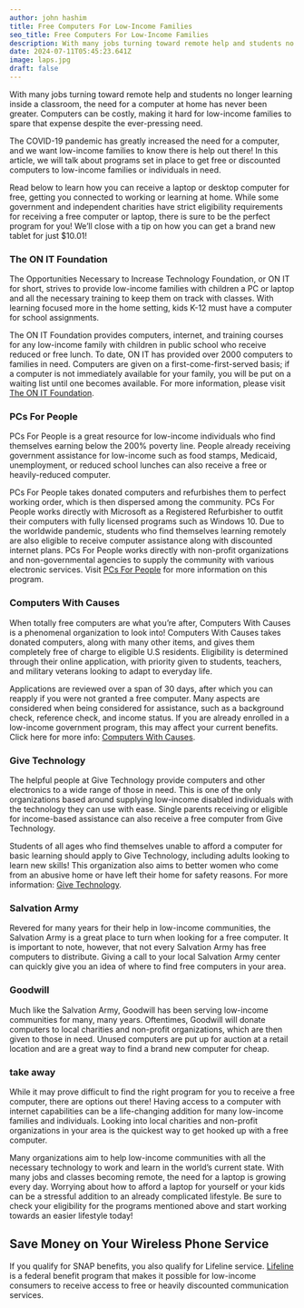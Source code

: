 ```yaml
---
author: john hashim
title: Free Computers For Low-Income Families
seo_title: Free Computers For Low-Income Families
description: With many jobs turning toward remote help and students no longer learning inside a classroom, the need for a computer at home has never been greater. Computers can be costly, making it hard for low-income families to spare that expense despite the ever-pressing need.
date: 2024-07-11T05:45:23.641Z
image: laps.jpg
draft: false
---
```


With many jobs turning toward remote help and students no longer learning inside a classroom, the need for a computer at home has never been greater. Computers can be costly, making it hard for low-income families to spare that expense despite the ever-pressing need.

The COVID-19 pandemic has greatly increased the need for a computer, and we want low-income families to know there is help out there! In this article, we will talk about programs set in place to get free or discounted computers to low-income families or individuals in need.

Read below to learn how you can receive a laptop or desktop computer for free, getting you connected to working or learning at home. While some government and independent charities have strict eligibility requirements for receiving a free computer or laptop, there is sure to be the perfect program for you! We’ll close with a tip on how you can get a brand new tablet for just $10.01!


### The ON IT Foundation

The Opportunities Necessary to Increase Technology Foundation, or ON IT for short, strives to provide low-income families with children a PC or laptop and all the necessary training to keep them on track with classes. With learning focused more in the home setting, kids K-12 must have a computer for school assignments.

The ON IT Foundation provides computers, internet, and training courses for any low-income family with children in public school who receive reduced or free lunch. To date, ON IT has provided over 2000 computers to families in need. Computers are given on a first-come-first-served basis; if a computer is not immediately available for your family, you will be put on a waiting list until one becomes available. For more information, please visit [The ON IT Foundation](https://theonitfoundation.org/).

### PCs For People

PCs For People is a great resource for low-income individuals who find themselves earning below the 200% poverty line. People already receiving government assistance for low-income such as food stamps, Medicaid, unemployment, or reduced school lunches can also receive a free or heavily-reduced computer.

PCs For People takes donated computers and refurbishes them to perfect working order, which is then dispersed among the community. PCs For People works directly with Microsoft as a Registered Refurbisher to outfit their computers with fully licensed programs such as Windows 10. Due to the worldwide pandemic, students who find themselves learning remotely are also eligible to receive computer assistance along with discounted internet plans. PCs For People works directly with non-profit organizations and non-governmental agencies to supply the community with various electronic services. Visit [PCs For People](https://www.pcsforpeople.org/) for more information on this program.

### Computers With Causes

When totally free computers are what you’re after, Computers With Causes is a phenomenal organization to look into! Computers With Causes takes donated computers, along with many other items, and gives them completely free of charge to eligible U.S residents. Eligibility is determined through their online application, with priority given to students, teachers, and military veterans looking to adapt to everyday life.

Applications are reviewed over a span of 30 days, after which you can reapply if you were not granted a free computer. Many aspects are considered when being considered for assistance, such as a background check, reference check, and income status. If you are already enrolled in a low-income government program, this may affect your current benefits. Click here for more info: [Computers With Causes](https://www.computerswithcauses.org/application.htm).

### Give Technology

The helpful people at Give Technology provide computers and other electronics to a wide range of those in need. This is one of the only organizations based around supplying low-income disabled individuals with the technology they can use with ease. Single parents receiving or eligible for income-based assistance can also receive a free computer from Give Technology.

Students of all ages who find themselves unable to afford a computer for basic learning should apply to Give Technology, including adults looking to learn new skills! This organization also aims to better women who come from an abusive home or have left their home for safety reasons. For more information: [Give Technology](https://www.givetechnology.org/).

### Salvation Army

Revered for many years for their help in low-income communities, the Salvation Army is a great place to turn when looking for a free computer. It is important to note, however, that not every Salvation Army has free computers to distribute. Giving a call to your local Salvation Army center can quickly give you an idea of where to find free computers in your area.

### Goodwill

Much like the Salvation Army, Goodwill has been serving low-income communities for many, many years. Oftentimes, Goodwill will donate computers to local charities and non-profit organizations, which are then given to those in need. Unused computers are put up for auction at a retail location and are a great way to find a brand new computer for cheap.

### take away

While it may prove difficult to find the right program for you to receive a free computer, there are options out there! Having access to a computer with internet capabilities can be a life-changing addition for many low-income families and individuals. Looking into local charities and non-profit organizations in your area is the quickest way to get hooked up with a free computer.

Many organizations aim to help low-income communities with all the necessary technology to work and learn in the world’s current state. With many jobs and classes becoming remote, the need for a laptop is growing every day. Worrying about how to afford a laptop for yourself or your kids can be a stressful addition to an already complicated lifestyle. Be sure to check your eligibility for the programs mentioned above and start working towards an easier lifestyle today!


## Save Money on Your Wireless Phone Service

If you qualify for SNAP benefits, you also qualify for Lifeline service. [Lifeline](https://acp.sengov.com/companies) is a federal benefit program that makes it possible for low-income consumers to receive access to free or heavily discounted communication services.